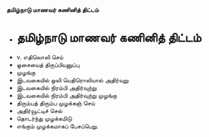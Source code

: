 **தமிழ்நாடு மாணவர் கணினித் திட்டம்**
- # தமிழ்நாடு மாணவர் கணினித் திட்டம்
- v. எதிலொலி செய்
- ஓசையைத் திருப்பியனுப்பு
- முழங்கு
- இடவகையில் ஒலி யெதிரொலியால் அதிர்வுறு
- இடவகையில் நிரம்பி அதிர்வுற்று
- இடவகையில் நிரம்பி அதிர்வுற்று முழங்கு
- திரும்பத் திரும்ப முழக்கஞ் செய்
- அதிர்வூட்டிச் செல்
- தொடர்ந்து முழக்கமிடு
- எங்கும் முழக்கமாகப் பேசப்பெறு.

